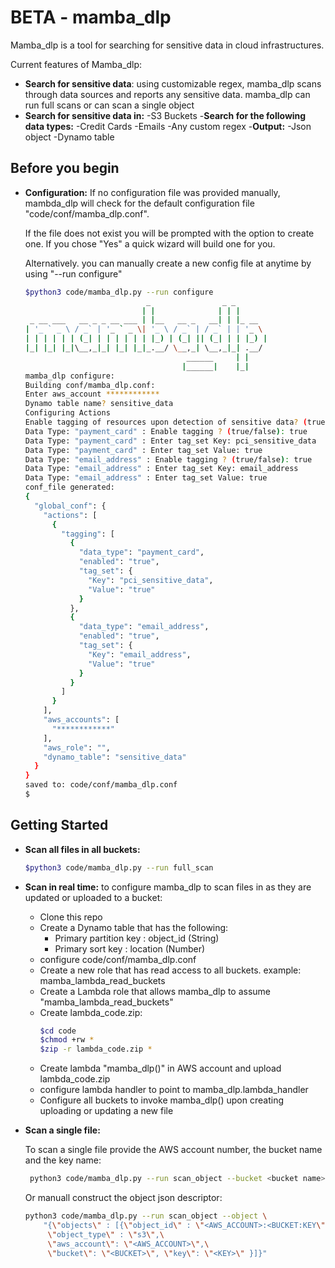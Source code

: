 
BETA - mamba_dlp
================

Mamba_dlp is a tool for searching for sensitive data in cloud infrastructures.

Current features of Mamba_dlp:

- **Search for sensitive data**: using customizable regex, mamba_dlp scans through data sources and reports any sensitive data. mamba_dlp can run full scans or can scan a single object 
- **Search for sensitive data in:**
	-S3 Buckets
-**Search for the following data types:**
	-Credit Cards
	-Emails
	-Any custom regex
-**Output:**
	-Json object
	-Dynamo table

Before you begin 
----------------
- **Configuration:**
	If no configuration file was provided manually, mambda_dlp will check for the default configuration file "code/conf/mamba_dlp.conf".

	If the file does not exist you will be prompted with the option to create one. If you chose "Yes" a quick wizard will build one for you.

	Alternatively. you can manually create a new config file at anytime by using  "--run configure"

	```sh
	$python3 code/mamba_dlp.py --run configure
	                           _                _ _       
	                          | |              | | |      
	 _ __ ___   __ _ _ __ ___ | |__   __ _   __| | |_ __  
	| '_ ` _ \ / _` | '_ ` _ \| '_ \ / _` | / _` | | '_ \ 
	| | | | | | (_| | | | | | | |_) | (_| || (_| | | |_) |
	|_| |_| |_|\__,_|_| |_| |_|_.__/ \__,_| \__,_|_| .__/ 
	                                    ______     | |    
	                                   |______|    |_|    
	mamba_dlp configure:
	Building conf/mamba_dlp.conf:
	Enter aws_account ************
	Dynamo table name? sensitive_data
	Configuring Actions
	Enable tagging of resources upon detection of sensitive data? (true/false): true
	Data Type: "payment_card" : Enable tagging ? (true/false): true
	Data Type: "payment_card" : Enter tag_set Key: pci_sensitive_data
	Data Type: "payment_card" : Enter tag_set Value: true
	Data Type: "email_address" : Enable tagging ? (true/false): true
	Data Type: "email_address" : Enter tag_set Key: email_address
	Data Type: "email_address" : Enter tag_set Value: true
	conf_file generated:
	{
	  "global_conf": {
	    "actions": [
	      {
	        "tagging": [
	          {
	            "data_type": "payment_card",
	            "enabled": "true",
	            "tag_set": {
	              "Key": "pci_sensitive_data",
	              "Value": "true"
	            }
	          },
	          {
	            "data_type": "email_address",
	            "enabled": "true",
	            "tag_set": {
	              "Key": "email_address",
	              "Value": "true"
	            }
	          }
	        ]
	      }
	    ],
	    "aws_accounts": [
	      "************"
	    ],
	    "aws_role": "",
	    "dynamo_table": "sensitive_data"
	  }
	}
	saved to: code/conf/mamba_dlp.conf
	$
	```


Getting Started 
----------------
- **Scan all files in all buckets:**
	```sh
	$python3 code/mamba_dlp.py --run full_scan
	```
- **Scan in real time:** to configure mamba_dlp to scan files in as they are updated or uploaded to a bucket:

	- Clone this repo
	- Create a Dynamo table that has the following:
		- Primary partition key : object_id (String)
		- Primary sort key : location (Number)
	- configure code/conf/mamba_dlp.conf
	- Create a new role that has read access to all buckets. example: mamba_lambda_read_buckets
	- Create  a Lambda role that allows mamba_dlp to assume "mamba_lambda_read_buckets"
	- Create lambda_code.zip:
		```sh
		$cd code
		$chmod +rw *
		$zip -r lambda_code.zip *
		```
	- Create lambda "mamba_dlp()" in AWS account and upload lambda_code.zip
	- configure lambda handler to point to mamba_dlp.lambda_handler
	- Configure all buckets to invoke mamba_dlp() upon creating uploading or updating a new file

- **Scan a single file:**

	To scan a single file provide the AWS account number, the bucket name and the key name:

	```sh
	 python3 code/mamba_dlp.py --run scan_object --bucket <bucket name> --key <key name> --aws_account <aws account name>
	 ```

	Or manuall construct the object json descriptor:

	```sh
	python3 code/mamba_dlp.py --run scan_object --object \
		"{\"objects\" : [{\"object_id\" : \"<AWS_ACCOUNT>:<BUCKET:KEY\",\
		 \"object_type\" : \"s3\",\
		 \"aws_account\": \"<AWS_ACCOUNT>\",\
		 \"bucket\": \"<BUCKET>\", \"key\": \"<KEY>\" }]}"
	```



